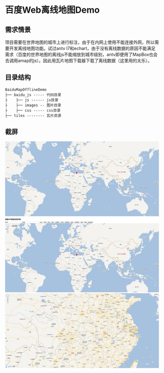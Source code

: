 # 百度Web离线地图Demo

## 需求情景
项目需要在世界地图的城市上进行标注，由于在内网上使用不能连接外网，所以需要开发离线地图功能。试过antv l7和echart，由于没有离线数据的原因不能满足需求（百度的世界地图的离线js不能缩放到城市级别，antv即便用了MapBox也会去调用amap的js）。因此用瓦片地图下载器下载了离线数据（这里用的太乐）。

## 目录结构
```
BaiduMapOfflineDemo
├── baidu_js ----- 代码目录
├    ├── js ------ js目录
├    ├── images -- 图片目录
├    ├── css ----- css目录
├── tiles -------- 瓦片资源
```

## 截屏
![百度WEB离线地图](https://github.com/loamen/BaiduMapOfflineDemo/raw/master/documents/screenshots/1.png)
![百度WEB离线地图](https://github.com/loamen/BaiduMapOfflineDemo/raw/master/documents/screenshots/2.png)
![百度WEB离线地图](https://github.com/loamen/BaiduMapOfflineDemo/raw/master/documents/screenshots/3.png)